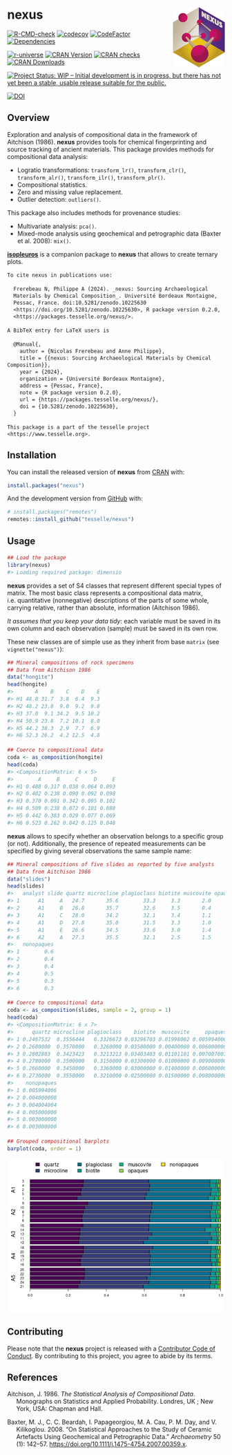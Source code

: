 
<!-- README.md is generated from README.Rmd. Please edit that file -->

# nexus <img width=120px src="man/figures/logo.png" align="right" />

<!-- badges: start -->

[![R-CMD-check](https://github.com/tesselle/nexus/workflows/R-CMD-check/badge.svg)](https://github.com/tesselle/nexus/actions)
[![codecov](https://codecov.io/gh/tesselle/nexus/branch/main/graph/badge.svg)](https://app.codecov.io/gh/tesselle/nexus)
[![CodeFactor](https://www.codefactor.io/repository/github/tesselle/nexus/badge/main)](https://www.codefactor.io/repository/github/tesselle/nexus/overview/main)
[![Dependencies](https://tinyverse.netlify.com/badge/nexus)](https://cran.r-project.org/package=nexus)

<a href="https://tesselle.r-universe.dev/nexus"
class="pkgdown-devel"><img
src="https://tesselle.r-universe.dev/badges/nexus"
alt="r-universe" /></a>
<a href="https://cran.r-project.org/package=nexus"
class="pkgdown-release"><img
src="http://www.r-pkg.org/badges/version/nexus"
alt="CRAN Version" /></a>
<a href="https://cran.r-project.org/web/checks/check_results_nexus.html"
class="pkgdown-release"><img
src="https://badges.cranchecks.info/worst/nexus.svg"
alt="CRAN checks" /></a>
<a href="https://cran.r-project.org/package=nexus"
class="pkgdown-release"><img
src="http://cranlogs.r-pkg.org/badges/nexus" alt="CRAN Downloads" /></a>

[![Project Status: WIP – Initial development is in progress, but there
has not yet been a stable, usable release suitable for the
public.](https://www.repostatus.org/badges/latest/wip.svg)](https://www.repostatus.org/#wip)

[![DOI](https://zenodo.org/badge/DOI/10.5281/zenodo.10225630.svg)](https://doi.org/10.5281/zenodo.10225630)
<!-- badges: end -->

## Overview

Exploration and analysis of compositional data in the framework of
Aitchison (1986). **nexus** provides tools for chemical fingerprinting
and source tracking of ancient materials. This package provides methods
for compositional data analysis:

- Logratio transformations: `transform_lr()`, `transform_clr()`,
  `transform_alr()`, `transform_ilr()`, `transform_plr()`.
- Compositional statistics.
- Zero and missing value replacement.
- Outlier detection: `outliers()`.

This package also includes methods for provenance studies:

- Multivariate analysis: `pca()`.
- Mixed-mode analysis using geochemical and petrographic data (Baxter et
  al. 2008): `mix()`.

[**isopleuros**](https://packages.tesselle.org/isopleuros/) is a
companion package to **nexus** that allows to create ternary plots.

    To cite nexus in publications use:

      Frerebeau N, Philippe A (2024). _nexus: Sourcing Archaeological
      Materials by Chemical Composition_. Université Bordeaux Montaigne,
      Pessac, France. doi:10.5281/zenodo.10225630
      <https://doi.org/10.5281/zenodo.10225630>, R package version 0.2.0,
      <https://packages.tesselle.org/nexus/>.

    A BibTeX entry for LaTeX users is

      @Manual{,
        author = {Nicolas Frerebeau and Anne Philippe},
        title = {{nexus: Sourcing Archaeological Materials by Chemical Composition}},
        year = {2024},
        organization = {Université Bordeaux Montaigne},
        address = {Pessac, France},
        note = {R package version 0.2.0},
        url = {https://packages.tesselle.org/nexus/},
        doi = {10.5281/zenodo.10225630},
      }

    This package is a part of the tesselle project
    <https://www.tesselle.org>.

## Installation

You can install the released version of **nexus** from
[CRAN](https://CRAN.R-project.org) with:

``` r
install.packages("nexus")
```

And the development version from [GitHub](https://github.com/) with:

``` r
# install.packages("remotes")
remotes::install_github("tesselle/nexus")
```

## Usage

``` r
## Load the package
library(nexus)
#> Loading required package: dimensio
```

**nexus** provides a set of S4 classes that represent different special
types of matrix. The most basic class represents a compositional data
matrix, i.e. quantitative (nonnegative) descriptions of the parts of
some whole, carrying relative, rather than absolute, information
(Aitchison 1986).

*It assumes that you keep your data tidy*: each variable must be saved
in its own column and each observation (sample) must be saved in its own
row.

These new classes are of simple use as they inherit from base `matrix`
(see `vignette("nexus")`):

``` r
## Mineral compositions of rock specimens
## Data from Aitchison 1986
data("hongite")
head(hongite)
#>       A    B    C    D    E
#> H1 48.8 31.7  3.8  6.4  9.3
#> H2 48.2 23.8  9.0  9.2  9.8
#> H3 37.0  9.1 34.2  9.5 10.2
#> H4 50.9 23.8  7.2 10.1  8.0
#> H5 44.2 38.3  2.9  7.7  6.9
#> H6 52.3 26.2  4.2 12.5  4.8

## Coerce to compositional data
coda <- as_composition(hongite)
head(coda)
#> <CompositionMatrix: 6 x 5>
#>        A     B     C     D     E
#> H1 0.488 0.317 0.038 0.064 0.093
#> H2 0.482 0.238 0.090 0.092 0.098
#> H3 0.370 0.091 0.342 0.095 0.102
#> H4 0.509 0.238 0.072 0.101 0.080
#> H5 0.442 0.383 0.029 0.077 0.069
#> H6 0.523 0.262 0.042 0.125 0.048
```

**nexus** allows to specify whether an observation belongs to a specific
group (or not). Additionally, the presence of repeated measurements can
be specified by giving several observations the same sample name:

``` r
## Mineral compositions of five slides as reported by five analysts
## Data from Aitchison 1986
data("slides")
head(slides)
#>   analyst slide quartz microcline plagioclass biotite muscovite opaques
#> 1      A1     A   24.7       35.6        33.3     3.3       2.0     0.6
#> 2      A1     B   26.8       35.7        32.6     3.5       0.4     0.6
#> 3      A1     C   28.0       34.2        32.1     3.4       1.1     0.7
#> 4      A1     D   27.8       35.0        31.5     3.3       1.0     0.9
#> 5      A1     E   26.6       34.5        33.6     3.0       1.4     0.6
#> 6      A2     A   27.3       35.5        32.1     2.5       1.5     0.8
#>   nonopaques
#> 1        0.6
#> 2        0.4
#> 3        0.4
#> 4        0.5
#> 5        0.3
#> 6        0.3

## Coerce to compositional data
coda <- as_composition(slides, sample = 2, group = 1)
head(coda)
#> <CompositionMatrix: 6 x 7>
#>      quartz microcline plagioclass    biotite  muscovite     opaques
#> 1 0.2467532  0.3556444   0.3326673 0.03296703 0.01998002 0.005994006
#> 2 0.2680000  0.3570000   0.3260000 0.03500000 0.00400000 0.006000000
#> 3 0.2802803  0.3423423   0.3213213 0.03403403 0.01101101 0.007007007
#> 4 0.2780000  0.3500000   0.3150000 0.03300000 0.01000000 0.009000000
#> 5 0.2660000  0.3450000   0.3360000 0.03000000 0.01400000 0.006000000
#> 6 0.2730000  0.3550000   0.3210000 0.02500000 0.01500000 0.008000000
#>    nonopaques
#> 1 0.005994006
#> 2 0.004000000
#> 3 0.004004004
#> 4 0.005000000
#> 5 0.003000000
#> 6 0.003000000

## Grouped compositional barplots
barplot(coda, order = 1)
```

<img src="man/figures/README-groups-1.png" style="display: block; margin: auto;" />

## Contributing

Please note that the **nexus** project is released with a [Contributor
Code of Conduct](https://www.tesselle.org/conduct.html). By contributing
to this project, you agree to abide by its terms.

## References

<div id="refs" class="references csl-bib-body hanging-indent">

<div id="ref-aitchison1986" class="csl-entry">

Aitchison, J. 1986. *The Statistical Analysis of Compositional Data*.
Monographs on Statistics and Applied Probability. Londres, UK ; New
York, USA: Chapman and Hall.

</div>

<div id="ref-baxter2008" class="csl-entry">

Baxter, M. J., C. C. Beardah, I. Papageorgiou, M. A. Cau, P. M. Day, and
V. Kilikoglou. 2008. “On Statistical Approaches to the Study of Ceramic
Artefacts Using Geochemical and Petrographic Data.” *Archaeometry* 50
(1): 142–57. <https://doi.org/10.1111/j.1475-4754.2007.00359.x>.

</div>

</div>
